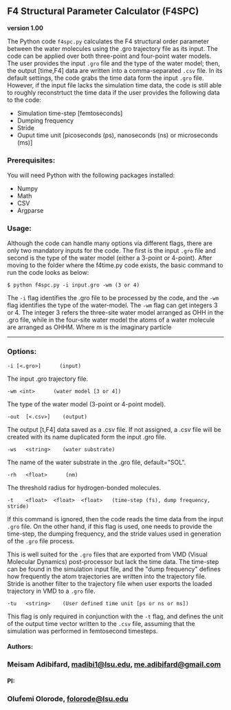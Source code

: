 ## F4 Structural Parameter Calculator (F4SPC)
**version 1.00**

The Python code `f4spc.py` calculates the F4 structural order parameter between the water molecules using the .gro trajectory file as its input. The code can be applied over both three-point and four-point water models. The user provides the input `.gro` file and the type of the water model; then, the output [time,F4] data are written into a comma-separated `.csv` file. In its default settings, the code grabs the time data form the input `.gro` file. However, if the input file lacks the simulation time data, the code is still able to roughly reconstrtuct the time data if the user provides the following data to the code:

- Simulation time-step [femtoseconds]
- Dumping frequency
- Stride
- Ouput time unit [picoseconds (ps), nanoseconds (ns) or microseconds (ms)]


### Prerequisites:
You will need Python with the following packages installed:

* Numpy
* Math
* CSV
* Argparse


### Usage:
Although the code can handle many options via different flags, there are only two mandatory inputs for the code. The first is the input `.gro` file and second is the type of the water model
(either a 3-point or 4-point). After moving to the folder where the f4time.py code exists, the basic command to run the code looks as below:

`$ python f4spc.py -i input.gro -wm (3 or 4)`

The `-i` flag identifies the .gro file to be processed by the code, and the `-wm` flag identifies the type of the water-model. The `-wm` flag can get integers 3 or 4. The integer 3 refers  the three-site water model arranged as OHH in the .gro file, while in the four-site water model the atoms of a water molecule are arranged as OHHM. Where m is the imaginary particle



---------------------------------------------------------------------------------------------------------------------
### Options:

`-i [<.gro>]      (input)`

 The input .gro trajectory file.

`-wm <int>      (water model [3 or 4])`

 The type of the water model (3-point or 4-point model).

`-out  [<.csv>]    (output)`

 The output [t,F4] data saved as a .csv file. If not assigned, a .csv file will be created with its name duplicated form the input .gro file.

`-ws   <string>    (water substrate)`

 The name of the water substrate in the .gro file, default="SOL".

`-rh   <float>      (nm)`

 The threshold radius for hydrogen-bonded molecules.

`-t    <float>  <float>  <float>   (time-step (fs), dump frequency, stride)`

 If this command is ignored, then the code reads the time data from the input `.gro` file. On the other hand, if this flag is used, one needs to provide the time-step, the dumping frequency, and the stride values used in generation of the `.gro` file process.


 This is well suited  for the `.gro` files that are exported from
  VMD (Visual Molecular Dynamics)
 post-processor but lack the time data. The time-step can be found in the simulation input file, and the "dump frequency" defines how frequently the atom trajectories are written into the trajectory file. Stride is another filter to the trajectory file when user exports the loaded trajectory in VMD to a `.gro` file.

`-tu   <string>    (User defined time unit [ps or ns or ms])`

This flag is only required in conjunction with the `-t` flag, and defines the unit of the output time vector written to the `.csv` file, assuming that the simulation was performed in femtosecond timesteps.


#### Authors:
### Meisam Adibifard, madibi1@lsu.edu, me.adibifard@gmail.com

#### PI:
### Olufemi Olorode, folorode@lsu.edu
